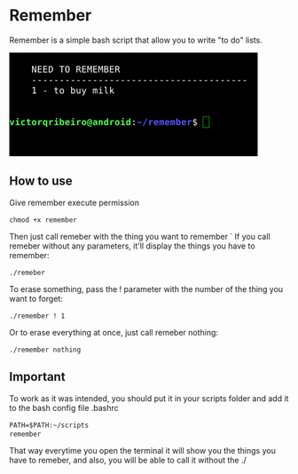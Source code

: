 # Remember

Remember is a simple bash script that allow you to write "to do" lists.

!["Remember"](screenshot.png)

## How to use

Give remember execute permission
```
chmod +x remember
```

Then just call remeber with the thing you want to remember
`
If you call remeber without any parameters, it'll display the things you have to remember:
```
./remeber
```

To erase something, pass the ! parameter with the number of the thing you want to forget:
```
./remember ! 1
```

Or to erase everything at once, just call remeber nothing:
```
./remember nothing
```

## Important

To work as it was intended, you should put it in your scripts folder and add it to the bash config file .bashrc
```
PATH=$PATH:~/scripts
remember
```

That way everytime you open the terminal it will show you the things you have to remeber, and also, you will be able to call it without the ./ 
